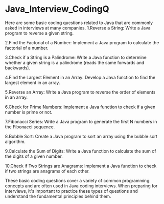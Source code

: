 # Java_Interview_CodingQ
Here are some basic coding questions related to Java that are commonly asked in interviews at many companies.
1.Reverse a String:
Write a Java program to reverse a given string.

2.Find the Factorial of a Number:
Implement a Java program to calculate the factorial of a number.

3.Check if a String is a Palindrome:
Write a Java function to determine whether a given string is a palindrome (reads the same forwards and backwards).

4.Find the Largest Element in an Array:
Develop a Java function to find the largest element in an array.

5.Reverse an Array:
Write a Java program to reverse the order of elements in an array.

6.Check for Prime Numbers:
Implement a Java function to check if a given number is prime or not.

7.Fibonacci Series:
Write a Java program to generate the first N numbers in the Fibonacci sequence.

8.Bubble Sort:
Create a Java program to sort an array using the bubble sort algorithm.

9.Calculate the Sum of Digits:
Write a Java function to calculate the sum of the digits of a given number.

10.Check if Two Strings are Anagrams:
Implement a Java function to check if two strings are anagrams of each other.

These basic coding questions cover a variety of common programming concepts and are often used in Java coding interviews. When preparing for interviews, it's important to practice these types of questions and understand the fundamental principles behind them.
